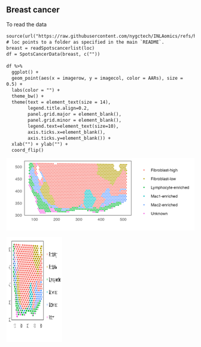 ## Breast cancer
To read the data
```
source(url("https://raw.githubusercontent.com/nygctech/INLAomics/refs/heads/main/scripts/SPOTS/helpers.R"))
# loc points to a folder as specified in the main `README`.
breast = readSpotscancerlist(loc)
df = SpotsCancerData(breast, c(""))

df %>% 
  ggplot() + 
  geom_point(aes(x = imagerow, y = imagecol, color = AARs), size = 0.5) +
  labs(color = "") +
  theme_bw() +
  theme(text = element_text(size = 14), 
        legend.title.align=0.2,
        panel.grid.major = element_blank(),
        panel.grid.minor = element_blank(),
        legend.text=element_text(size=10),
        axis.ticks.x=element_blank(),
        axis.ticks.y=element_blank()) +
  xlab("") + ylab("") + 
  coord_flip()
```
![github-small](https://github.com/nygctech/INLAomics/blob/main/data/breastcancer.png)

<img src="https://github.com/nygctech/INLAomics/blob/main/data/breastcancer.png" width="150" height="280">

